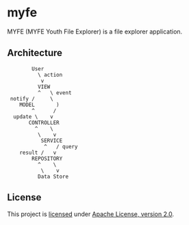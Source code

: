 # myfe

MYFE (MYFE Youth File Explorer) is a file explorer application.

## Architecture

```
        User
          \ action
           v
          VIEW
          ^   \ event
 notify /     \ 
    MODEL       )
        ^      /
  update \    v
       CONTROLLER
         ^    \
          \    v
           SERVICE
            ^   / query
    result /   v
        REPOSITORY
          ^    \
           \    v
          Data Store
```

## License

This project is [licensed](LICENSE) under [Apache License, version 2.0](https://www.apache.org/licenses/LICENSE-2.0).
